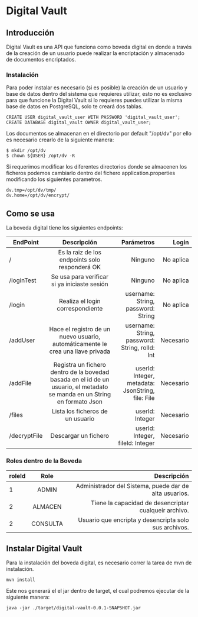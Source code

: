# Digital Vault

## Introducción

Digital Vault es una API que funciona como boveda digital en donde a través de la
creación de un usuario puede realizar la encriptación y almacenado de documentos
encriptados.

### Instalación

Para poder instalar es necesario (si es posible) la creación de un usuario y base de datos
dentro del sistema que requieres utilizar, esto no es exclusivo para que funcione la Digital Vault
si lo requieres puedes utilizar la misma base de datos en PostgreSQL, solo te creará dos tablas.

```
CREATE USER digital_vault_user WITH PASSWORD 'digital_vault_user';
CREATE DATABASE digital_vault OWNER digital_vault_user;
```

Los documentos se almacenan en el directorio por default "/opt/dv" por ello es 
necesario crearlo de la siguiente manera: 

```
$ mkdir /opt/dv
$ chown ${USER} /opt/dv -R
```

Si requerimos modificar los diferentes directorios donde se almacenen los ficheros
podemos cambiarlo dentro del fichero application.properties modificando los siguientes 
parametros. 

```
dv.tmp=/opt/dv/tmp/
dv.home=/opt/dv/encrypt/
```

## Como se usa

La boveda digital tiene los siguientes endpoints: 

| EndPoint      |      Descripción      |  Parámetros | Login |
|---------------|:---------------------:|------------:|------------:|
| /             | Es la raiz de los endpoints solo responderá OK  | Ninguno | No aplica |
| /loginTest    | Se usa para verificar si ya iniciaste sesión  | Ninguno | No aplica |
| /login        | Realiza el login correspondiente |  username: String, password: String  | No aplica |
| /addUser      | Hace el registro de un nuevo usuario, automáticamente le crea una llave privada |  username: String, password: String, rolId: Int  | Necesario |
| /addFile      | Registra un fichero dentro de la bovedad basada en el id de un usuario, el metadato se manda en un String en formato Json       |    userId: Integer, metadata: JsonString, file: File | Necesario |
| /files      | Lista los ficheros de un usuario       |    userId: Integer | Necesario |
| /decryptFile      | Descargar un fichero       |    userId: Integer, fileId: Integer | Necesario |

### Roles dentro de la Boveda
| roleId        |      Role             |  Descripción |
|---------------|:---------------------:|-------------:|
| 1 | ADMIN     | Administrador del Sistema, puede dar de alta usuarios. |
| 2 | ALMACEN   | Tiene la capacidad de desencriptar cualqueir archivo.  |
| 2 | CONSULTA  | Usuario que encripta y desencripta solo sus archivos.  |

## Instalar Digital Vault

Para la instalación del boveda digital, es necesario correr la tarea de mvn de instalación.
```
mvn install
```

Este nos generará el el jar dentro de target, el cual podremos ejecutar de la siguiente manera: 
```
java -jar ./target/digital-vault-0.0.1-SNAPSHOT.jar
```


